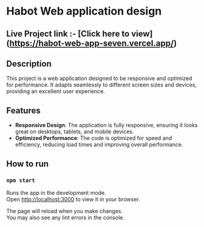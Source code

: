 # Habot Web application design

## Live Project link :- [Click here to view] (https://habot-web-app-seven.vercel.app/)
## Description

This project is a web application designed to be responsive and optimized for performance. It adapts seamlessly to different screen sizes and devices, providing an excellent user experience.

## Features

- **Responsive Design**: The application is fully responsive, ensuring it looks great on desktops, tablets, and mobile devices.
- **Optimized Performance**: The code is optimized for speed and efficiency, reducing load times and improving overall performance.

## How to run
### `npm start`

Runs the app in the development mode.\
Open [http://localhost:3000](http://localhost:3000) to view it in your browser.

The page will reload when you make changes.\
You may also see any lint errors in the console.
